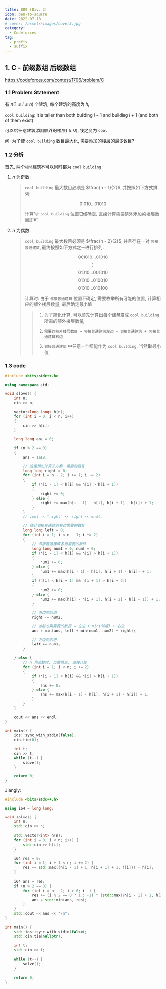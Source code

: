 ```yaml
---
title: 809 (Div. 2)
icon: pen-to-square
date: 2022-07-18
# cover: /assets/images/cover3.jpg
category:
  - Codeforces
tag:
  - prefix
  - suffix
---
```


## 1. C - 前缀数组 后缀数组

<https://codeforces.com/contest/1706/problem/C>

### 1.1 Problem Statement

有 $n(1 \le i \le n)$ 个建筑, 每个建筑的高度为 $h_i$

`cool building`: it is taller than both building $i - 1$ and building $i + 1$ (and both of them exist)

可以给任意建筑添加额外的楼层$(\ge 0)$, 使之变为 `cool`

问: 为了使 `cool building` 数目最大化, 需要添加的楼层的最少数目?

### 1.2 分析

首先, 两个`相邻`建筑不可以同时都为 `cool building`

1. $n$ 为奇数:
    > `cool building` 最大数目必须是 $\frac{n - 1}{2}$, 并按照如下方式排列:
    >
    > $$01010...01010$$
    >
    > 计算时: `cool building` 位置已经确定, 直接计算需要额外添加的楼层数目即可

2. $n$ 为偶数:
    > `cool building` 最大数目必须是 $\frac{n - 2}{2}$, 并且存在一对 `邻接普通建筑`, 最终按照如下方式之一进行排列:
    >
    > $$001010...01010$$
    > $$\vdots$$
    > $$01010...001010$$
    > $$01010...010010$$
    > $$01010...010100$$
    >
    > 计算时: 由于 `邻接普通建筑` 位置不确定, 需要枚举所有可能的位置, 计算相应的额外楼层数量, 最后确定最小值
    >
    > > 1. 为了简化计算, 可以预先计算出每个建筑变成 `cool building` 所需的额外楼层数量,
    > >
    > > 2. `需要的额外楼层数目 = 邻接普通建筑左边 + 邻接普通建筑 + 邻接普通建筑右边`
    > >
    > > 3. `邻接普通建筑` 中任意一个都能作为 `cool building`, 当然取最小值
    >

### 1.3 code

```cpp
#include <bits/stdc++.h>

using namespace std;

void slove() {
    int n;
    cin >> n;

    vector<long long> h(n);
    for (int i = 0; i < n; i++)
    {
        cin >> h[i];
    }

    long long ans = 0;

    if (n % 2 == 0)
    {
        ans = 1e18;

        // 这里预先计算了方案一需要的数目
        long long right = 0;
        for (int i = n - 2; i >= 1; i -= 2)
        {
            if (h[i - 1] < h[i] && h[i] > h[i + 1])
            {
                right += 0;
            } else {
                right += max(h[i - 1] - h[i], h[i + 1] - h[i]) + 1;
            }
        }
        // cout << "right" << right << endl;

        // 统计邻接普通建筑右边需要的数目
        long long left = 0;
        for (int i = 1; i < n - 1; i += 2)
        {
            // 邻接普通建筑各自需要的数目
            long long num1 = 0, num2 = 0;
            if (h[i - 1] < h[i] && h[i] > h[i + 1])
            {
                num1 += 0;
            } else {
                num1 += max(h[i - 1] - h[i], h[i + 1] - h[i]) + 1;
            }
            if (h[i] < h[i + 1] && h[i + 1] > h[i + 2])
            {
                num2 += 0;
            } else {
                num2 += max(h[i] - h[i + 1], h[i + 2] - h[i + 1]) + 1;
            }

            // 右边向后退
            right -= num2;

            // 当前方案需要的数目 = 左边 + min(邻接) + 右边
            ans = min(ans, left + min(num1, num2) + right);

            // 左边向右进
            left += num1;
        }

    } else {
        // n 为奇数时, 位置确定, 直接计算
        for (int i = 1; i < n; i += 2)
        {
            if (h[i - 1] < h[i] && h[i] > h[i + 1])
            {
                ans += 0;
            } else {
                ans += max(h[i - 1] - h[i], h[i + 1] - h[i]) + 1;
            }
        }
    }

    cout << ans << endl;
}

int main() {
    ios::sync_with_stdio(false);
    cin.tie(0);

    int t;
    cin >> t;
    while (t--) {
        slove();
    }

    return 0;
}
```

Jiangly:

```cpp
#include <bits/stdc++.h>

using i64 = long long;

void solve() {
    int n;
    std::cin >> n;
    
    std::vector<int> h(n);
    for (int i = 0; i < n; i++) {
        std::cin >> h[i];
    }
    
    i64 res = 0;
    for (int i = 1; i + 1 < n; i += 2) {
        res += std::max({h[i - 1] + 1, h[i + 1] + 1, h[i]}) - h[i];
    }
    
    i64 ans = res;
    if (n % 2 == 0) {
        for (int i = n - 2; i > 0; i--) {
            res += (i % 2 == 0 ? 1 : -1) * (std::max({h[i - 1] + 1, h[i + 1] + 1, h[i]}) - h[i]);
            ans = std::min(ans, res);
        }
    }
    std::cout << ans << "\n";
}

int main() {
    std::ios::sync_with_stdio(false);
    std::cin.tie(nullptr);
    
    int t;
    std::cin >> t;
    
    while (t--) {
        solve();
    }
    
    return 0;
}

```
